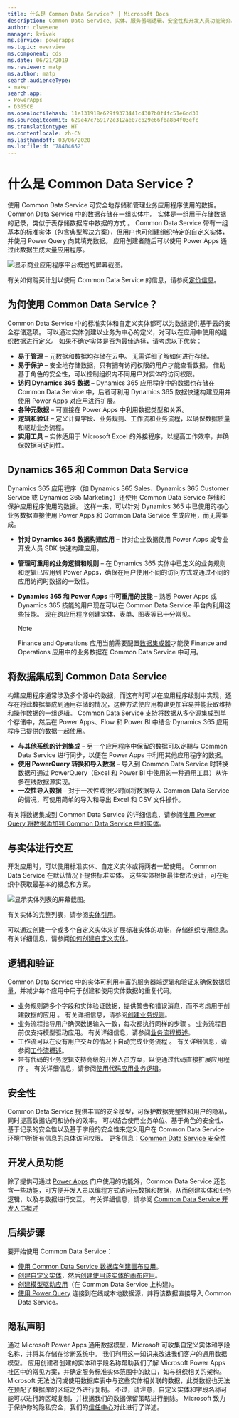 ```yaml
---
title: 什么是 Common Data Service？ | Microsoft Docs
description: Common Data Service、实体、服务器端逻辑、安全性和开发人员功能简介。
author: clwesene
manager: kvivek
ms.service: powerapps
ms.topic: overview
ms.component: cds
ms.date: 06/21/2019
ms.reviewer: matp
ms.author: matp
search.audienceType:
- maker
search.app:
- PowerApps
- D365CE
ms.openlocfilehash: 11e131918e629f9373441c4307b0f4fc51e6dd30
ms.sourcegitcommit: 629e47c769172e312ae07cb29e66fba8b4f03efc
ms.translationtype: HT
ms.contentlocale: zh-CN
ms.lasthandoff: 03/06/2020
ms.locfileid: "78404652"
---
```

# <a name="what-is-common-data-service"></a>什么是 Common Data Service？
使用 Common Data Service 可安全地存储和管理业务应用程序使用的数据。 Common Data Service 中的数据存储在一组实体中。 实体是一组用于存储数据的记录，类似于表存储数据库中数据的方式  。 Common Data Service 带有一组基本的标准实体（包含典型解决方案），但用户也可创建组织特定的自定义实体，并使用 Power Query 向其填充数据。 应用创建者随后可以使用 Power Apps 通过此数据生成大量应用程序。

![显示商业应用程序平台概述的屏幕截图。](./media/data-platform-cds-intro/platform.png "平台概述")

有关如何购买计划以使用 Common Data Service 的信息，请参阅[定价信息](../../administrator/pricing-billing-skus.md)。

## <a name="why-use-common-data-service"></a>为何使用 Common Data Service？
Common Data Service 中的标准实体和自定义实体都可以为数据提供基于云的安全存储选项。 可以通过实体创建以业务为中心的定义，对可以在应用中使用的组织数据进行定义。 如果不确定实体是否为最佳选择，请考虑以下优势：

* **易于管理** &ndash; 元数据和数据均存储在云中。 无需详细了解如何进行存储。
* **易于保护** &ndash; 安全地存储数据，只有拥有访问权限的用户才能查看数据。 借助基于角色的安全性，可以控制组织内不同用户对实体的访问权限。
* **访问 Dynamics 365 数据** &ndash; Dynamics 365 应用程序中的数据也存储在 Common Data Service 中，后者可利用 Dynamics 365 数据快速构建应用并使用 Power Apps 对应用进行扩展。
* **各种元数据** &ndash; 可直接在 Power Apps 中利用数据类型和关系。
* **逻辑和验证** &ndash; 定义计算字段、业务规则、工作流和业务流程，以确保数据质量和驱动业务流程。
* **实用工具** &ndash; 实体适用于 Microsoft Excel 的外接程序，以提高工作效率，并确保数据可访问性。

## <a name="dynamics-365-and-common-data-service"></a>Dynamics 365 和 Common Data Service

Dynamics 365 应用程序（如 Dynamics 365 Sales、Dynamics 365 Customer Service 或 Dynamics 365 Marketing）还使用 Common Data Service 存储和保护应用程序使用的数据。 这样一来，可以针对 Dynamics 365 中已使用的核心业务数据直接使用 Power Apps 和 Common Data Service 生成应用，而无需集成。

* **针对 Dynamics 365 数据构建应用** &ndash; 针对企业数据使用 Power Apps 或专业开发人员 SDK 快速构建应用。
* **管理可重用的业务逻辑和规则** &ndash; 在 Dynamics 365 实体中已定义的业务规则和逻辑已应用到 Power Apps，确保在用户使用不同的访问方式或通过不同的应用访问时数据的一致性。
* **Dynamics 365 和 Power Apps 中可重用的技能** &ndash; 熟悉 Power Apps 或 Dynamics 365 技能的用户现在可以在 Common Data Service 平台内利用这些技能。 现在跨应用程序创建实体、表单、图表等已十分常见。

    > [!NOTE]
    > Finance and Operations 应用当前需要配置[数据集成器](/power-platform/admin/data-integrator)才能使 Finance and Operations 应用中的业务数据在 Common Data Service 中可用。

## <a name="integrating-data-into-the-common-data-service"></a>将数据集成到 Common Data Service

构建应用程序通常涉及多个源中的数据，而这有时可以在应用程序级别中实现，还存在将此数据集成到通用存储的情况，这种方法使应用构建更加容易并能获取维持和操作数据的一组逻辑。 Common Data Service 支持将数据从多个源集成到单个存储中，然后在 Power Apps、Flow 和 Power BI 中结合 Dynamics 365 应用程序已提供的数据一起使用。

* **与其他系统的计划集成** &ndash; 另一个应用程序中保留的数据可以定期与 Common Data Service 进行同步，以便在 Power Apps 中利用其他应用程序的数据。
* **使用 PowerQuery 转换和导入数据** &ndash; 导入到 Common Data Service 时转换数据可通过 PowerQuery（Excel 和 Power BI 中使用的一种通用工具）从许多在线数据源实现。
* **一次性导入数据** &ndash; 对于一次性或很少时间将数据导入 Common Data Service 的情况，可使用简单的导入和导出 Excel 和 CSV 文件操作。

有关将数据集成到 Common Data Service 的详细信息，请参阅[使用 Power Query 将数据添加到 Common Data Service 中的实体](data-platform-cds-newentity-pq.md)。

## <a name="interacting-with-entities"></a>与实体进行交互
开发应用时，可以使用标准实体、自定义实体或将两者一起使用。 Common Data Service 在默认情况下提供标准实体。 这些实体根据最佳做法设计，可在组织中获取最基本的概念和方案。

![显示实体列表的屏幕截图。](./media/data-platform-cds-intro/entitylist.png "实体列表")

有关实体的完整列表，请参阅[实体引用](https://docs.microsoft.com/powerapps/developer/common-data-service/reference/about-entity-reference)。

可以通过创建一个或多个自定义实体来扩展标准实体的功能，存储组织专用信息。 有关详细信息，请参阅[如何创建自定义实体](create-custom-entity.md)。

## <a name="logic-and-validation"></a>逻辑和验证
Common Data Service 中的实体可利用丰富的服务器端逻辑和验证来确保数据质量，并减少每个应用中用于创建和使用实体数据的重复代码。

* 业务规则跨多个字段和实体验证数据，提供警告和错误消息，而不考虑用于创建数据的应用  。 有关详细信息，请参阅[创建业务规则](./data-platform-create-business-rule.md)。
* 业务流程指导用户确保数据输入一致，每次都执行同样的步骤  。 业务流程目前仅支持模型驱动应用。 有关详细信息，请参阅[业务流程概述](/dynamics365/customer-engagement/customize/business-process-flows-overview)。
* 工作流可以在没有用户交互的情况下自动完成业务流程  。 有关详细信息，请参阅[工作流概述](/dynamics365/customer-engagement/customize/workflow-processes)。
* 带有代码的业务逻辑支持高级的开发人员方案，以便通过代码直接扩展应用程序  。 有关详细信息，请参阅[使用代码应用业务逻辑](../../developer/common-data-service/apply-business-logic-with-code.md)。

## <a name="security"></a>安全性
Common Data Service 提供丰富的安全模型，可保护数据完整性和用户的隐私，同时提高数据访问和协作的效率。 可以结合使用业务单位、基于角色的安全性、基于记录的安全性以及基于字段的安全性来定义用户在 Common Data Service 环境中所拥有信息的总体访问权限。 更多信息：[Common Data Service 安全性](/power-platform/admin/wp-security) 

## <a name="developer-capabilities"></a>开发人员功能
除了提供可通过 [Power Apps](https://make.powerapps.com/?utm_source=padocs&utm_medium=linkinadoc&utm_campaign=referralsfromdoc) 门户使用的功能外，Common Data Service 还包含一些功能，可方便开发人员以编程方式访问元数据和数据，从而创建实体和业务逻辑，以及与数据进行交互。 有关详细信息，请参阅 [Common Data Service 开发人员概述](../../developer/common-data-service/overview.md)

## <a name="next-steps"></a>后续步骤
要开始使用 Common Data Service：
- [使用 Common Data Service 数据库创建画布应用](../canvas-apps/data-platform-create-app-scratch.md)。
- [创建自定义实体](create-custom-entity.md)，然后[创建使用该实体的画布应用](../canvas-apps/data-platform-create-app.md)。
- [创建模型驱动应用](/powerapps/maker/model-driven-apps/build-first-model-driven-app)（在 Common Data Service 上构建）。
- [使用 Power Query](./data-platform-cds-newentity-pq.md) 连接到在线或本地数据源，并将该数据直接导入 Common Data Service。

## <a name="privacy-notice"></a>隐私声明
通过 Microsoft Power Apps 通用数据模型，Microsoft 可收集自定义实体和字段名称，并将其存储在诊断系统中。 我们利用这一知识来改进我们客户的通用数据模型。 应用创建者创建的实体和字段名称帮助我们了解 Microsoft Power Apps 社区中的常见方案，并确定服务标准实体范围中的缺口，如与组织相关的架构。 Microsoft 无法访问或使用数据库表中与这些实体相关联的数据，此类数据也无法在预配了数据库的区域之外进行复制。 不过，请注意，自定义实体和字段名称可能可以进行跨区域复制，并根据我们的数据保留策略进行删除。 Microsoft 致力于保护你的隐私安全，我们的[信任中心](https://www.microsoft.com/trustcenter/Privacy/default.aspx)对此进行了详述。
